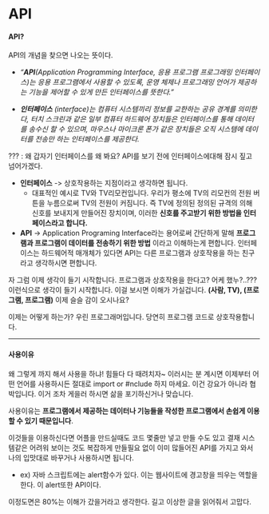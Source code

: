 # API

#### API?

API의 개념을 찾으면 나오는 뜻이다. 

- _“__API__(Application Programming Interface, 응용 프로그램 프로그래밍 인터페이스)는 응용 프로그램에서 사용할 수 있도록, 운영 체제나 프로그래밍 언어가 제공하는 기능을 제어할 수 있게 만든 인터페이스를 뜻한다.”_  

- *__인터페이스__ (interface)는 컴퓨터 시스템끼리 정보를 교한하는 공유 경계를 의미한다, 터치 스크린과 같은 일부 컴퓨터 하드웨어 장치들은 인터페이스를 통해 데이터를 송수신 할 수 있으며, 마우스나 마이크론 폰가 같은 장치들은 오직 시스템에 데이터를 전송만 하는 인터페이스를 제공한다.*



??? : 왜 갑자기 인터페이스를 왜 봐요? API를 보기 전에 인터페이스에대해 잠시 짚고 넘어가겠다.	

- __인터페이스__ -> 상호작용하는 지점이라고 생각하면 됩니다.
  - 대표적인 예시로 TV와 TV리모컨입니다. 우리가 평소에 TV의 리모컨의 전원 버튼을 누름으로써 TV의 전원이 커짐니다. 즉 TV에 정의된 정의된 규격의 의해 신호를 보내지게 만들어진 장치이며, 이러한 __신호를 주고받기 위한 방법을 인터페이스라고 합니다.__
- __API__ -> Application Programing Interface라는 용어로써 간단하게 말해 __프로그램과 프로그램이 데이터를 전송하기 위한 방법__ 이라고 이해하는게 편합니다. 인터페이스는 하드웨어적 매개체가 있다면 API는 다른 프로그램과 상호작용을 하는 친구라고 생각하시면 편합니다.



자 그럼 이제 생각이 들기 시작합니다. 프로그램과 상호작용을 한다고? 어케 했누?..??? 이런식으로 생각이 들기 시작합니다.  이걸 보시면 이해가 가실겁니다. __(사람, TV), (프로그램, 프로그램)__ 이제 슬슬 감이 오시나요?

이제는 어떻게 하는가? 우린 프로그래머입니다. 당연히 프로그램 코드로 상호작용합니다.



___

#### 사용이유

왜 그렇게 까지 해서 사용을 하냐! 힘들다 다 때려치자~ 이러시는 분 계시면 이제부터 어떤 언어를 사용하시든 절대로 import or #nclude 하지 마세요. 이건 강요가 아니라 협박입니다. 이거 조차 게을러 하시면 삶을 포기하신거나 맞습니다.

사용이유는 **프로그램에서 제공하는 데이터나 기능들을 작성한 프로그램에서 손쉽게 이용할 수 있기 때문입니다**.

이것들을 이용하신다면  어플을 만드실때도 코드 몇줄만 넣고 만들 수도 있고 결재 시스템같은 어려워 보이는 것도 복잡하게 만들필요 없이 이미 많들어진 API를 가지고 와서 나의 입맛대로 바꾸거나 사용하시면 됩니다.

- ex) 자바 스크립트에는 alert함수가 있다. 이는 웹사이트에 경고창을 띄우는 역할을 한다. 이 alert또한 API이다.



이정도면은 80%는 이해가 갔을거라고 생각한다. 길고 이상한 글을 읽어줘서 고맙다.